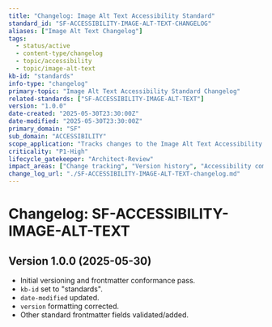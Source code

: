 ```yaml
---
title: "Changelog: Image Alt Text Accessibility Standard"
standard_id: "SF-ACCESSIBILITY-IMAGE-ALT-TEXT-CHANGELOG"
aliases: ["Image Alt Text Changelog"]
tags:
  - status/active
  - content-type/changelog
  - topic/accessibility
  - topic/image-alt-text
kb-id: "standards"
info-type: "changelog"
primary-topic: "Image Alt Text Accessibility Standard Changelog"
related-standards: ["SF-ACCESSIBILITY-IMAGE-ALT-TEXT"]
version: "1.0.0"
date-created: "2025-05-30T23:30:00Z"
date-modified: "2025-05-30T23:30:00Z"
primary_domain: "SF"
sub_domain: "ACCESSIBILITY"
scope_application: "Tracks changes to the Image Alt Text Accessibility Standard."
criticality: "P1-High"
lifecycle_gatekeeper: "Architect-Review"
impact_areas: ["Change tracking", "Version history", "Accessibility compliance"]
change_log_url: "./SF-ACCESSIBILITY-IMAGE-ALT-TEXT-changelog.md"
---
```


# Changelog: SF-ACCESSIBILITY-IMAGE-ALT-TEXT

## Version 1.0.0 (2025-05-30)
- Initial versioning and frontmatter conformance pass.
- `kb-id` set to "standards".
- `date-modified` updated.
- `version` formatting corrected.
- Other standard frontmatter fields validated/added.
